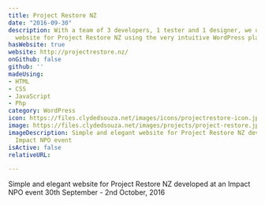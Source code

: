 ```yaml
---
title: Project Restore NZ
date: "2016-09-30"
description: With a team of 3 developers, 1 tester and 1 designer, we developed a
  website for Project Restore NZ using the very intuitive WordPress platform.
hasWebsite: true
website: http://projectrestore.nz/
onGithub: false
github: ''
madeUsing:
- HTML
- CSS
- JavaScript
- Php
category: WordPress
icon: https://files.clydedsouza.net/images/icons/projectrestore-icon.jpeg
image: https://files.clydedsouza.net/images/projects/project-restore.jpg
imageDescription: Simple and elegant website for Project Restore NZ developed at an
  Impact NPO event
isActive: false
relativeURL: 

---
```


Simple and elegant website for Project Restore NZ developed at an Impact NPO event 30th September - 2nd October, 2016



